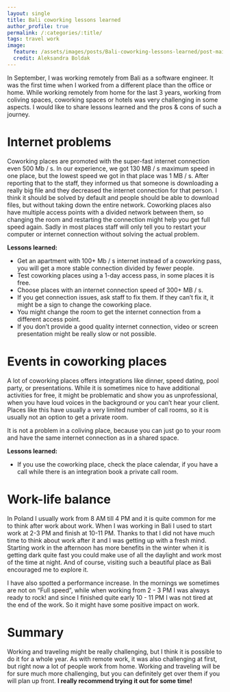 ```yaml
---
layout: single
title: Bali coworking lessons learned
author_profile: true
permalink: /:categories/:title/
tags: travel work
image:
  feature: /assets/images/posts/Bali-coworking-lessons-learned/post-main-illustration.png
  credit: Aleksandra Boldak
---
```

In September, I was working remotely from Bali as a software engineer. It was the first time when I worked from a different place than the office or home. While working remotely from home for the last 3 years, working from coliving spaces, coworking spaces or hotels was very challenging in some aspects. I would like to share lessons learned and the pros & cons of such a journey.

# Internet problems

Coworking places are promoted with the super-fast internet connection even 500 Mb / s. In our experience, we got 130 MB / s maximum speed in one place, but the lowest speed we got in that place was 1 MB / s. After reporting that to the staff, they informed us that someone is downloading a really big file and they decreased the internet connection for that person. I think it should be solved by default and people should be able to download files, but without taking down the entire network. Coworking places also have multiple access points with a divided network between them, so changing the room and restarting the connection might help you get full speed again. Sadly in most places staff will only tell you to restart your computer or internet connection without solving the actual problem.

**Lessons learned:**

- Get an apartment with 100+ Mb / s internet instead of a coworking pass, you will get a more stable connection divided by fewer people.
- Test coworking places using a 1-day access pass, in some places it is free.
- Choose places with an internet connection speed of 300+ MB / s.
- If you get connection issues, ask staff to fix them. If they can’t fix it, it might be a sign to change the coworking place.
- You might change the room to get the internet connection from a different access point.
- If you don’t provide a good quality internet connection, video or screen presentation might be really slow or not possible.

# Events in coworking places

A lot of coworking places offers integrations like dinner, speed dating, pool party, or presentations. While it is sometimes nice to have additional activities for free, it might be problematic and show you as unprofessional, when you have loud voices in the background or you can’t hear your client. Places like this have usually a very limited number of call rooms, so it is usually not an option to get a private room. 

It is not a problem in a coliving place, because you can just go to your room and have the same internet connection as in a shared space. 

**Lessons learned:**

- If you use the coworking place, check the place calendar, if you have a call while there is an integration book a private call room.

# Work-life balance
 
In Poland I usually work from 8 AM till 4 PM and it is quite common for me to think after work about work. When I was working in Bali I used to start work at 2-3 PM and finish at 10-11 PM. Thanks to that I did not have much time to think about work after it and I was getting up with a fresh mind. Starting work in the afternoon has more benefits in the winter when it is getting dark quite fast you could make use of all the daylight and work most of the time at night. And of course, visiting such a beautiful place as Bali encouraged me to explore it.

I have also spotted a performance increase. In the mornings we sometimes are not on “Full speed”, while when working from 2 - 3 PM I was always ready to rock! and since I finished quite early 10 - 11 PM I was not tired at the end of the work. So it might have some positive impact on work.

# Summary

Working and traveling might be really challenging, but I think it is possible to do it for a whole year. As with remote work, it was also challenging at first, but right now a lot of people work from home. Working and traveling will be for sure much more challenging, but you can definitely get over them if you will plan up front. **I really recommend trying it out for some time!**
